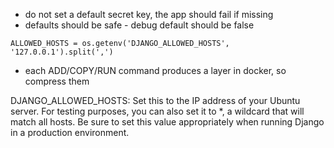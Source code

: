 - do not set a default secret key, the app should fail if missing
- defaults should be safe - debug default should be false

```
ALLOWED_HOSTS = os.getenv('DJANGO_ALLOWED_HOSTS', '127.0.0.1').split(',')
```

- each ADD/COPY/RUN command produces a layer in docker, so compress them

DJANGO_ALLOWED_HOSTS: Set this to the IP address of your Ubuntu server. For testing purposes, you can also set it to \*, a wildcard that will match all hosts. Be sure to set this value appropriately when running Django in a production environment.
